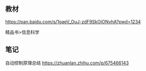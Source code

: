 ## 教材

https://pan.baidu.com/s/1gaeV_OuJ-zdF9SkOiONvhA?pwd=1234

精品书>信息科学

## 笔记

自动控制原理总结 https://zhuanlan.zhihu.com/p/675466143